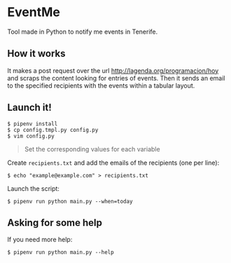 # EventMe

Tool made in Python to notify me events in Tenerife.

## How it works

It makes a post request over the url http://lagenda.org/programacion/hoy and scraps the content looking for entries of events. Then it sends an email to the specified recipients with the events within a tabular layout.

## Launch it!

~~~console
$ pipenv install
$ cp config.tmpl.py config.py
$ vim config.py
~~~

> Set the corresponding values for each variable

Create `recipients.txt` and add the emails of the recipients (one per line):

~~~console
$ echo "example@example.com" > recipients.txt
~~~

Launch the script:

~~~console
$ pipenv run python main.py --when=today
~~~

## Asking for some help

If you need more help:

~~~console
$ pipenv run python main.py --help
~~~
